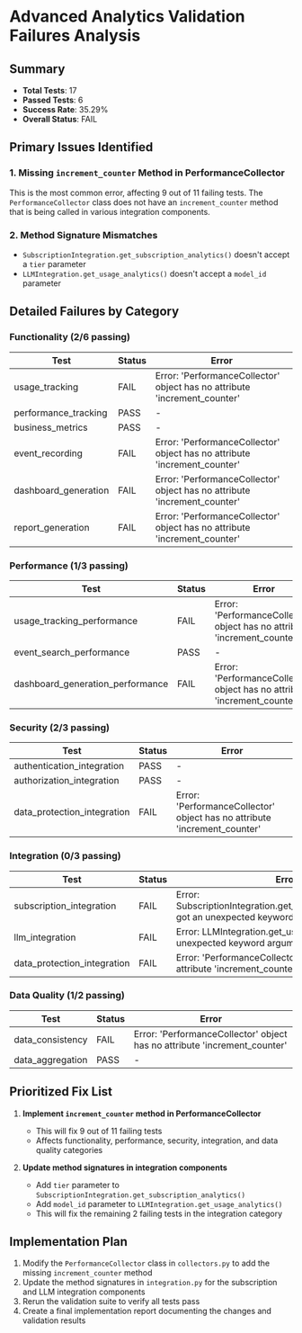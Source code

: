 # Advanced Analytics Validation Failures Analysis

## Summary
- **Total Tests**: 17
- **Passed Tests**: 6
- **Success Rate**: 35.29%
- **Overall Status**: FAIL

## Primary Issues Identified

### 1. Missing `increment_counter` Method in PerformanceCollector
This is the most common error, affecting 9 out of 11 failing tests. The `PerformanceCollector` class does not have an `increment_counter` method that is being called in various integration components.

### 2. Method Signature Mismatches
- `SubscriptionIntegration.get_subscription_analytics()` doesn't accept a `tier` parameter
- `LLMIntegration.get_usage_analytics()` doesn't accept a `model_id` parameter

## Detailed Failures by Category

### Functionality (2/6 passing)
| Test | Status | Error |
|------|--------|-------|
| usage_tracking | FAIL | Error: 'PerformanceCollector' object has no attribute 'increment_counter' |
| performance_tracking | PASS | - |
| business_metrics | PASS | - |
| event_recording | FAIL | Error: 'PerformanceCollector' object has no attribute 'increment_counter' |
| dashboard_generation | FAIL | Error: 'PerformanceCollector' object has no attribute 'increment_counter' |
| report_generation | FAIL | Error: 'PerformanceCollector' object has no attribute 'increment_counter' |

### Performance (1/3 passing)
| Test | Status | Error |
|------|--------|-------|
| usage_tracking_performance | FAIL | Error: 'PerformanceCollector' object has no attribute 'increment_counter' |
| event_search_performance | PASS | - |
| dashboard_generation_performance | FAIL | Error: 'PerformanceCollector' object has no attribute 'increment_counter' |

### Security (2/3 passing)
| Test | Status | Error |
|------|--------|-------|
| authentication_integration | PASS | - |
| authorization_integration | PASS | - |
| data_protection_integration | FAIL | Error: 'PerformanceCollector' object has no attribute 'increment_counter' |

### Integration (0/3 passing)
| Test | Status | Error |
|------|--------|-------|
| subscription_integration | FAIL | Error: SubscriptionIntegration.get_subscription_analytics() got an unexpected keyword argument 'tier' |
| llm_integration | FAIL | Error: LLMIntegration.get_usage_analytics() got an unexpected keyword argument 'model_id' |
| data_protection_integration | FAIL | Error: 'PerformanceCollector' object has no attribute 'increment_counter' |

### Data Quality (1/2 passing)
| Test | Status | Error |
|------|--------|-------|
| data_consistency | FAIL | Error: 'PerformanceCollector' object has no attribute 'increment_counter' |
| data_aggregation | PASS | - |

## Prioritized Fix List

1. **Implement `increment_counter` method in PerformanceCollector**
   - This will fix 9 out of 11 failing tests
   - Affects functionality, performance, security, integration, and data quality categories

2. **Update method signatures in integration components**
   - Add `tier` parameter to `SubscriptionIntegration.get_subscription_analytics()`
   - Add `model_id` parameter to `LLMIntegration.get_usage_analytics()`
   - This will fix the remaining 2 failing tests in the integration category

## Implementation Plan

1. Modify the `PerformanceCollector` class in `collectors.py` to add the missing `increment_counter` method
2. Update the method signatures in `integration.py` for the subscription and LLM integration components
3. Rerun the validation suite to verify all tests pass
4. Create a final implementation report documenting the changes and validation results
